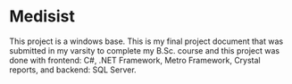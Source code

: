# Medisist
This project is a windows base. This is my final project document that was submitted in my varsity to complete my B.Sc. course and this project was done with frontend: C#, .NET Framework, Metro Framework, Crystal reports, and backend: SQL Server.
